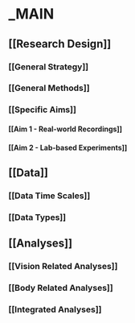 # _MAIN

## [[Research Design]]
### [[General Strategy]]
### [[General Methods]]

### [[Specific Aims]]
#### [[Aim 1 - Real-world Recordings]]
#### [[Aim 2 - Lab-based Experiments]]

## [[Data]]
### [[Data Time Scales]]
### [[Data Types]]

## [[Analyses]]
### [[Vision Related Analyses]]
### [[Body Related Analyses]]
### [[Integrated Analyses]]


